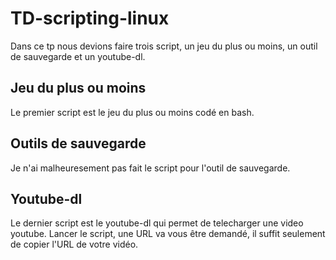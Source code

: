 # TD-scripting-linux

Dans ce tp nous devions faire trois script, un jeu du plus ou moins, un outil de sauvegarde et un youtube-dl.

## Jeu du plus ou moins 
Le premier script est le jeu du plus ou moins codé en bash.

## Outils de sauvegarde
Je n'ai malheuresement pas fait le script pour l'outil de sauvegarde.

## Youtube-dl
Le dernier script est le youtube-dl qui permet de telecharger une video youtube. Lancer le script, une URL va vous être demandé, il suffit seulement de copier l'URL de votre vidéo.